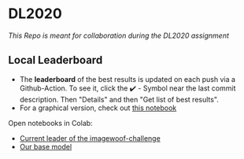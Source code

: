 # DL2020
_This Repo is meant for collaboration during the DL2020 assignment_

## Local Leaderboard
- The __leaderboard__ of the best results is updated on each push via a Github-Action. To see it, click the  :heavy_check_mark: - Symbol near the last commit description. Then "Details" and then "Get list of best results".
- For a graphical version, check out [this notebook](https://github.com/constantin-huetterer/DL2020/blob/test/plot-notebook/accuracy_check.ipynb)

Open notebooks in Colab:
- [Current leader of the imagewoof-challenge](https://colab.research.google.com/github/constantin-huetterer/DL2020/blob/main/Current_leader_Woof_128_twist.ipynb)
- [Our base model](https://colab.research.google.com/github/constantin-huetterer/DL2020/blob/main/optimized_base_model.ipynb)
